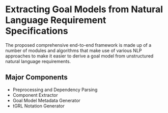 # Extracting Goal Models from Natural Language Requirement Specifications #
The proposed comprehensive end-to-end framework is made up of a number of modules and algorithms that make use of various NLP approaches to make it easier to derive a goal model from unstructured natural language requirements.
## Major Components ##
- Preprocessing and Dependency Parsing
- Component Extractor
- Goal Model Metadata Generator
- tGRL Notation Generator
